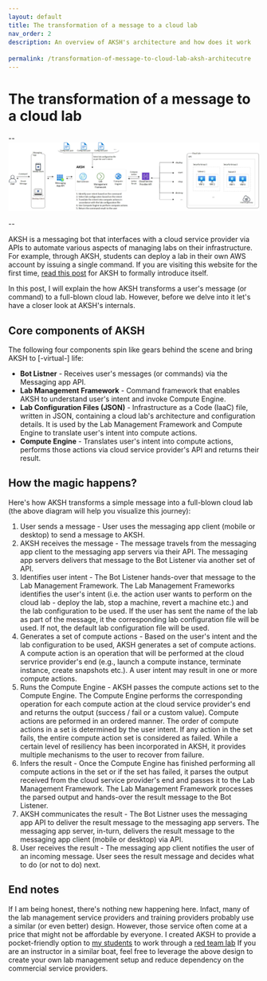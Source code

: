 ```yaml
---
layout: default
title: The transformation of a message to a cloud lab 
nav_order: 2
description: An overview of AKSH's architecture and how does it work  

permalink: /transformation-of-message-to-cloud-lab-aksh-architecutre
---
```

# The transformation of a message to a cloud lab

-- 
![AKSH Architecture](/images/AKSH-Arch.jpg "AKSH Architecture")

--

AKSH is a messaging bot that interfaces with a cloud service provider via APIs to automate various aspects of managing labs on their infrastructure. For example, through AKSH, students can deploy a lab in their own AWS account by issuing a single command. If you are visiting this website for the first time, [read this post](https://aksh.one/#hello-world---love-aksh) for AKSH to formally introduce itself.

In this post, I will explain the how AKSH transforms a user's message (or command) to a full-blown cloud lab. However, before we delve into it let's have a closer look at AKSH's internals.

## Core components of AKSH

The following four components spin like gears behind the scene and bring AKSH to [-virtual-] life:
 
 - **Bot Listner** - Receives user's messages (or commands) via the Messaging app API.
 - **Lab Management Framework** - Command framework that enables AKSH to understand user's intent and invoke Compute Engine.
 - **Lab Configuration Files (JSON)** - Infrastructure as a Code (IaaC) file, written in JSON, containing a cloud lab's architecture and configuration details. It is used by the Lab Management Framework and Compute Engine to translate user's intent into compute actions.
 - **Compute Engine** - Translates user's intent into compute actions, performs those actions via cloud service provider's API and returns their result.   

## How the magic happens? 

Here's how AKSH transforms a simple message into a full-blown cloud lab (the above diagram will help you visualize this journey):
 1. User sends a message - User uses the messaging app client (mobile or desktop) to send a message to AKSH.
 2. AKSH receives the message - The message travels from the messaging app client to the messaging app servers via their API. The messaging app servers delivers that message to the Bot Listener via another set of API.
 3. Identifies user intent - The Bot Listener hands-over that message to the Lab Management Framework. The Lab Management Frameworks identifies the user's intent (i.e. the action user wants to perform on the cloud lab - deploy the lab, stop a machine, revert a machine etc.) and the lab configuration to be used. If the user has sent the name of the lab as part of the message, it the corresponding lab configuration file will be used. If not, the default lab configuration file will be used. 
 4. Generates a set of compute actions - Based on the user's intent and the lab configuration to be used, AKSH generates a set of compute actions. A compute action is an operation that will be performed at the cloud servrice provider's end (e.g., launch a compute instance, terminate instance, create snapshots etc.). A user intent may result in one or more compute actions.
 5. Runs the Compute Engine - AKSH passes the compute actions set to the Compute Engine. The Compute Engine performs the corresponding operation for each compute action at the cloud service provider's end and returns the output (success / fail or a custom value). Compute actions are peformed in an ordered manner. The order of compute actions in a set is determined by the user intent. If any action in the set fails, the entire compute action set is considered as failed. While a certain level of resiliency has been incorporated in AKSH, it provides multiple mechanisms to the user to recover from failure. 
 6. Infers the result - Once the Compute Engine has finished performing all compute actions in the set or if the set has failed, it parses the output received from the cloud service provider's end and passes it to the Lab Management Framework. The Lab Management Framework processes the parsed output and hands-over the result message to the Bot Listener.
 7.  AKSH communicates the result - The Bot Listner uses the messaging app API to deliver the result message to the messaging app servers. The messaging app server, in-turn, delivers the result message to the messaging app client (mobile or desktop) via API.
 8.  User receives the result - The messaging app client notifies the user of an incoming message. User sees the result message and decides what to do (or not to do) next.

## End notes

If I am being honest, there's nothing new happening here. Infact, many of the lab management service providers and training providers probably use a similar (or even better) design. However, those service often come at a price that might not be affordable by everyone. I created AKSH to provide a pocket-friendly option to [my students](https://courses.yaksas.in) to work through a [red team lab](https://adversaryemulation.com) If you are an instructor in a similar boat, feel free to leverage the above design to create your own lab management setup and reduce dependency on the commercial service providers.
